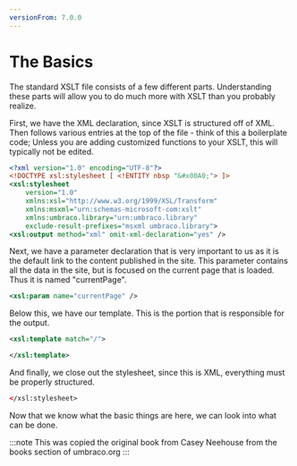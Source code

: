```yaml
---
versionFrom: 7.0.0
---
```


# The Basics
The standard XSLT file consists of a few different parts. Understanding these parts will allow you to do much more with XSLT than you probably realize.

First, we have the XML declaration, since XSLT is structured off of XML. Then follows various entries at the top of the file - think of this a boilerplate code; Unless you are adding customized functions to your XSLT, this will typically not be edited.

```xml
<?xml version="1.0" encoding="UTF-8"?>
<!DOCTYPE xsl:stylesheet [ <!ENTITY nbsp "&#x00A0;"> ]>
<xsl:stylesheet
    version="1.0"
    xmlns:xsl="http://www.w3.org/1999/XSL/Transform"
    xmlns:msxml="urn:schemas-microsoft-com:xslt"
    xmlns:umbraco.library="urn:umbraco.library"
    exclude-result-prefixes="msxml umbraco.library">
<xsl:output method="xml" omit-xml-declaration="yes" />
```

Next, we have a parameter declaration that is very important to us as it is the default link to the content published in the site.  This parameter contains all the data in the site, but is focused on the current page that is loaded.  Thus it is named "currentPage".

```xml
<xsl:param name="currentPage" />
```

Below this, we have our template.  This is the portion that is responsible for the output.

```xml
<xsl:template match="/">

</xsl:template>
```

And finally, we close out the stylesheet, since this is XML, everything must be properly structured.

```xml
</xsl:stylesheet>
```

Now that we know what the basic things are here, we can look into what can be done.

:::note
This was copied the original book from Casey Neehouse from the books section of umbraco.org
:::
